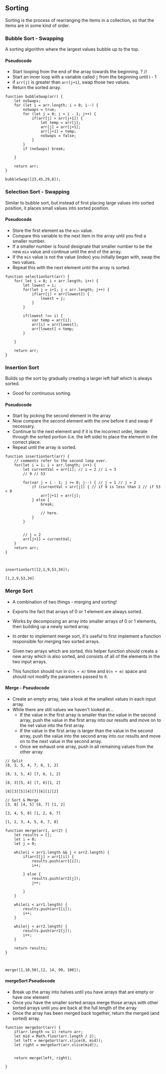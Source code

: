 ## Sorting
Sorting is the process of rearranging the items in a collection, so that the items are in some kind of order.


### Bubble Sort - Swapping
A sorting algorithm where the largest values bubble up to the top.

#### Pseudocode
* Start looping from the end of the array towards the beginning. ? //
* Start an inner loop with a variable called `j` from the beginning until i - 1
* if `arr[j]` is greater than `arr[j+1]`, swap those two values.
* Return the sorted array.


```
function bubbleSwap(arr) {
	let noSwaps;
	for (let i = arr.length; i > 0; i--) {
		noSwaps = true;
		for (let j = 0; j < i - 1; j++) {
			if(arr[j] > arr[j+1]) {
				let temp = arr[j];
				arr[j] = arr[j+1];
				arr[j+1] = temp;
				noSwaps = false;
			}
		}
		if (noSwaps) break;
		
	}
	
	return arr;
}

bubbleSwap([23,45,29,8]);
```


### Selection Sort - Swapping
Similar to bubble sort, but instead of first placing large values into sorted position, it places small values into sorted position.

#### Pseudocode
* Store the first element as the `min` value.
* Compare this variable to the next item in the array until you find a smaller number.
* If a smaller number is found designate that smaller number to be the new `min` value and continue until the end of the array.
* If the `min` value is not the value (index) you initially began with, swap the two values.
* Repeat this with the next element until the array is sorted.

```
function selectionSort(arr) {
	for( let i = 0; i < arr.length; i++) {
		let lowest = i;
		for(let j = i+1; j < arr.length; j++) {
			if(arr[j] < arr[lowest]) {
				lowest = j;
			}
		}
		
		if(lowest !== i) {
			var temp = arr[i];
			arr[i] = arr[lowest];
			arr[lowest] = temp;
		}
		
	}
	
	return arr;
} 

```


### Insertion Sort
Builds up the sort by gradually creating a larger left half which is always sorted.
* Good for continuous sorting. 

#### Pseudocode
* Start by picking the second element in the array
* Now compare the second element with the one before it and swap if necessary.
* Continue to the next element and if it is the incorrect order, iterate through the sorted portion (i.e. the left side) to place the element in the correct place.
* Repeat until the array is sorted.


```
function insertionSort(arr) {
	// comments refer to the second loop over.
	for(let i = 1; i < arr.length; i++) {
		let currentVal = arr[i]; // i = 2 // i = 3
		// 9 // 53

		for(var j = i - 1; j >= 0; j--) { // j = 1 // j = 2
			if (currentVal < arr[j]) { // if 9 is less than 2 // if 53 < 9
				arr[j+1] = arr[j];
			} else {
				break;

				// here.
			}
		}


		// j = 2
		arr[j+1] = currentVal;
	}
	return arr;
}



insertionSort([2,1,9,53,34]);

[1,2,9,53,34]

```


### Merge Sort
* A combination of two things - merging and sorting!
* Exports the fact that arrays of 0 or 1 element are always sorted.
* Works by decomposing an array into smaller arrays of 0 or 1 elements, then building up a newly sorted array.

* In order to implement merge sort, it's useful to first implement a function responsible for merging two sorted arrays.
* Given two arrays which are sorted, this helper function should create a new array which is also sorted, and consists of all of the elements in the two input arrays.
* This function should run in `O(n + m)` time and `O(n + m)` space and should not modify the parameters passed to it.

#### Merge - Pseudocode
* Create an empty array, take a look at the smallest values in each input array.
* While there are still values we haven't looked at...
	* If the value in the first array is smaller than the value in the second array, push the value in the first array into our results and move on to the net value into the first array.
	* If the value in the first array is larger than the value in the second array, push the value into the second array into our results and move on to the next value in the second array.
	* Once we exhaust one array, push in all remaining values from the other array.


```
// Split
[8, 3, 5, 4, 7, 6, 1, 2]

[8, 3, 5, 4] [7, 6, 1, 2]

[8, 3][5, 4] [7, 6][1, 2]

[8][3][5][4][7][6][1][2]

// Sort & Merge
[3, 8] [4, 5] [6, 7] [1, 2]

[3, 4, 5, 8] [1, 2, 6, 7]

[1, 2, 3, 4, 5, 6, 7, 8]

```


```
function merge(arr1, arr2) {
	let results = [];
	let i = 0;
	let j = 0;

	while(i < arr1.length && j < arr2.length) {
		if(arr2[j] > arr1[i]) {
			results.push(arr1[i]);
			i++;
			
		} else {
			results.push(arr2[j]);
			j++;
			
		}
	}

	while(i < arr1.length) {
		results.push(arr1[i]);
		i++;
	}

	while(j < arr2.length) {
		results.push(arr2[j]);
		i++;
	}

	return results;
}



merge([1,10,50],[2, 14, 99, 100]);
```


#### mergeSort Pseudocode
* Break up the array into halves until you have arrays that are empty or have one element
* Once you have the smaller sorted arrays merge those arrays with other sorted arrays until you are back at the full length of the array
* Once the array has been merged back together, return the merged (and sorted) array.

```
function mergeSort(arr) {
	if(arr.length <= 1) return arr;
	let mid = Math.floor(arr.length / 2);
	let left = mergeSort(arr.slice(0, mid));
	let right = mergeSort(arr.slice(mid));


	return merge(left, right);
	
}
```